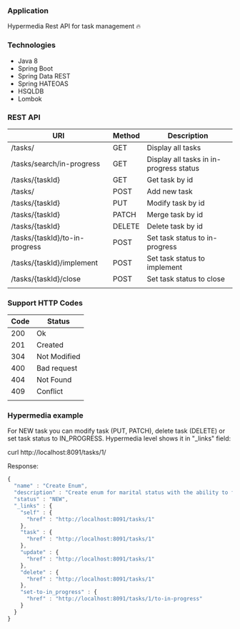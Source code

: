 ### Application
Hypermedia Rest API for task management :fire:

### Technologies
- Java 8
- Spring Boot
- Spring Data REST
- Spring HATEOAS
- HSQLDB
- Lombok

### REST API
| URI                           | Method | Description           |
| ---------------------         | ----   | ------------------------|
|/tasks/                        | GET    | Display all tasks       | 
|/tasks/search/in-progress      | GET    | Display all tasks in in-progress status| 
|/tasks/{taskId}                | GET    | Get  task by id         | 
|/tasks/                        | POST   | Add new task            | 
|/tasks/{taskId}                | PUT    | Modify task by id       | 
|/tasks/{taskId}                | PATCH  | Merge task by id       | 
|/tasks/{taskId}                | DELETE | Delete task by id      | 
|/tasks/{taskId}/to-in-progress | POST | Set task status to in-progress| 
|/tasks/{taskId}/implement      | POST | Set task status to implement  | 
|/tasks/{taskId}/close          | POST | Set task status to close      | 
|                               |      |                         |  

### Support HTTP Codes
| Code   |  Status                |
|--------|------------------------|
|200     | Ok                     |
|201     | Created                |
|304     | Not Modified           |
|400     | Bad request            |
|404     | Not Found              |
|409     | Conflict               |
|        |                        |



### Hypermedia example

For NEW task you can modify task (PUT, PATCH), delete task (DELETE) or set task status to IN_PROGRESS. Hypermedia level shows it in "_links" field:

curl http://localhost:8091/tasks/1/ 

Response:
```javascript
{
  "name" : "Create Enum",
  "description" : "Create enum for marital status with the ability to find an instance of id",
  "status" : "NEW",
  "_links" : {
    "self" : {
      "href" : "http://localhost:8091/tasks/1"
    },
    "task" : {
      "href" : "http://localhost:8091/tasks/1"
    },
    "update" : {
      "href" : "http://localhost:8091/tasks/1"
    },
    "delete" : {
      "href" : "http://localhost:8091/tasks/1"
    },
    "set-to-in_progress" : {
      "href" : "http://localhost:8091/tasks/1/to-in-progress"
    }
  }
}
```
